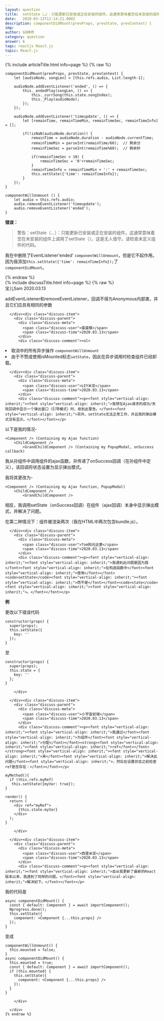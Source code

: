 ```yaml
---
layout: question
title:  setState（…）：只能更新已安装或正在安装的组件。这通常意味着您在未安装的组件上调用了setState（）。这是无人值守
date:   2020-03-13T12:14:21.000Z
description: componentDidMount(prevProps, prevState, prevContext) {    let \[audioNode, so...
img: 
author: GO神奇
category: question
answer: 6
tags: reactjs React.js
topic: React.js
---
```

<div class="article-root">
  <div class="article">
    {% include articleTitle.html info=page %}
    {% raw %}
    <div class="article-content"><pre class="lang-js prettyprint-override"><code>componentDidMount(prevProps, prevState, prevContext) {<font></font>
    let [audioNode, songLen] = [this.refs.audio, List.length-1];<font></font>
<font></font>
    audioNode.addEventListener('ended', () =&gt; {<font></font>
        this._endedPlay(songLen, () =&gt; {<font></font>
            this._currSong(this.state.songIndex);<font></font>
            this._Play(audioNode);<font></font>
        });<font></font>
    });<font></font>
<font></font>
    audioNode.addEventListener('timeupdate', () =&gt; {<font></font>
        let [remainTime, remainTimeMin, remainTimeSec, remainTimeInfo] = [];<font></font>
<font></font>
        if(!isNaN(audioNode.duration)) {<font></font>
            remainTime = audioNode.duration - audioNode.currentTime;<font></font>
            remainTimeMin = parseInt(remainTime/60);  // 剩余分<font></font>
            remainTimeSec = parseInt(remainTime%60);  // 剩余秒<font></font>
<font></font>
            if(remainTimeSec &lt; 10) {<font></font>
                remainTimeSec = '0'+remainTimeSec;<font></font>
            }<font></font>
            remainTimeInfo = remainTimeMin + ':' + remainTimeSec;<font></font>
            this.setState({'time': remainTimeInfo});<font></font>
        }<font></font>
    });<font></font>
}<font></font>
<font></font>
componentWillUnmount () {<font></font>
    let audio = this.refs.audio;<font></font>
    audio.removeEventListener('timeupdate');<font></font>
    audio.removeEventListener('ended');<font></font>
}<font></font>
</code></pre>

<p><strong><font style="vertical-align: inherit;"><font style="vertical-align: inherit;">错误：</font></font></strong></p>

<blockquote>
  <p><font style="vertical-align: inherit;"><font style="vertical-align: inherit;">警告：setState（...）：只能更新已安装或正在安装的组件。</font><font style="vertical-align: inherit;">这通常意味着您在未安装的组件上调用了setState（）。</font><font style="vertical-align: inherit;">这是无人值守。</font><font style="vertical-align: inherit;">请检查未定义组件的代码。</font></font></p>
</blockquote>

<p><font style="vertical-align: inherit;"><font style="vertical-align: inherit;">我在中删除了EventListener'ended' </font></font><code>componentWillUnmount</code><font style="vertical-align: inherit;"><font style="vertical-align: inherit;">，但是它不起作用。</font><font style="vertical-align: inherit;">因为我添加</font></font><code>this.setState({'time': remainTimeInfo});</code><font style="vertical-align: inherit;"><font style="vertical-align: inherit;">了</font></font><code>componentDidMount</code><font style="vertical-align: inherit;"><font style="vertical-align: inherit;">。</font></font></p></div>
    {% endraw %}
  </div>

  <div class="discuss-wrapper">
    {% include discussTitle.html info=page %}
    {% raw %}
    <div class="discuss-item">
        <div class="discuss-parent">
          <div class="discuss-meta">
            <span class="discuss-user">宝儿Sam</span>
            <span class="discuss-time">2020.03.13</span>
          </div>
          <div class="discuss-comment"><p><font style="vertical-align: inherit;"><font style="vertical-align: inherit;">addEventListener和removeEventListener，回调不得为Anonymous内部类，并且它们应具有相同的参数</font></font></p></div>
        </div>
        
      </div><div class="discuss-item">
        <div class="discuss-parent">
          <div class="discuss-meta">
            <span class="discuss-user">蛋蛋樱</span>
            <span class="discuss-time">2020.03.13</span>
          </div>
          <div class="discuss-comment"><ol>
<li><font style="vertical-align: inherit;"><font style="vertical-align: inherit;">取消中的所有异步操作 </font></font><code>componentWillUnmount</code></li>
<li><font style="vertical-align: inherit;"><font style="vertical-align: inherit;">
由于不赞成使用isMounted标志</font></font><code>setState</code><font style="vertical-align: inherit;"><font style="vertical-align: inherit;">，因此</font><font style="vertical-align: inherit;">在异步调用时检查组件已经卸载。</font></font><br><font style="vertical-align: inherit;"></font></li>
</ol></div>
        </div>
        
      </div><div class="discuss-item">
        <div class="discuss-parent">
          <div class="discuss-meta">
            <span class="discuss-user">LEY米亚</span>
            <span class="discuss-time">2020.03.13</span>
          </div>
          <div class="discuss-comment"><p><font style="vertical-align: inherit;"><font style="vertical-align: inherit;">我想在Ajax请求的成功/失败回调中显示一个弹出窗口（引导模式）时，收到此警告。</font><font style="vertical-align: inherit;">另外，setState无法正常工作，并且我的弹出模式没有显示。</font></font></p>

<p><font style="vertical-align: inherit;"><font style="vertical-align: inherit;">以下是我的情况-</font></font></p>

<pre><code>&lt;Component /&gt; (Containing my Ajax function)<font></font>
    &lt;ChildComponent /&gt;<font></font>
        &lt;GrandChildComponent /&gt; (Containing my PopupModal, onSuccess callback)<font></font>
</code></pre>

<p><font style="vertical-align: inherit;"><font style="vertical-align: inherit;">我从孙组件中调用组件的ajax函数，并传递了onSuccess回调（在孙组件中定义），该回调将状态设置为显示弹出模式。  </font></font></p>

<p><font style="vertical-align: inherit;"><font style="vertical-align: inherit;">我将其更改为-</font></font></p>

<pre><code>&lt;Component /&gt; (Containing my Ajax function, PopupModal)<font></font>
    &lt;ChildComponent /&gt;<font></font>
        &lt;GrandChildComponent /&gt; <font></font>
</code></pre>

<p><font style="vertical-align: inherit;"><font style="vertical-align: inherit;">相反，我调用setState（onSuccess回调）在组件（ajax回调）本身中显示弹出模式，并解决了问题。</font></font></p>

<p><font style="vertical-align: inherit;"><font style="vertical-align: inherit;">在第二种情况下：组件被渲染两次（我在HTML中两次包含bundle.js）。 </font></font></p></div>
        </div>
        
      </div><div class="discuss-item">
        <div class="discuss-parent">
          <div class="discuss-meta">
            <span class="discuss-user">Tom阳光达蒙</span>
            <span class="discuss-time">2020.03.13</span>
          </div>
          <div class="discuss-comment"><p><font style="vertical-align: inherit;"><font style="vertical-align: inherit;">我遇到此问题是因为我</font><font style="vertical-align: inherit;">在构造函数中</font><font style="vertical-align: inherit;">使用</font></font><code>setState</code><font style="vertical-align: inherit;"><font style="vertical-align: inherit;">而不是</font></font><code>state</code><font style="vertical-align: inherit;"><font style="vertical-align: inherit;">。</font></font></p>

<p><strong><font style="vertical-align: inherit;"><font style="vertical-align: inherit;">例</font></font></strong></p>

<p><font style="vertical-align: inherit;"><font style="vertical-align: inherit;">更改以下错误代码</font></font></p>

<pre><code>constructor(props) {<font></font>
  super(props);<font></font>
  this.setState({<font></font>
    key: ''<font></font>
  });<font></font>
}<font></font>
</code></pre>

<p><font style="vertical-align: inherit;"><font style="vertical-align: inherit;">至</font></font></p>

<pre><code>constructor(props) {<font></font>
  super(props);<font></font>
  this.state = {<font></font>
    key: ''<font></font>
  }; <font></font>
}<font></font>
</code></pre></div>
        </div>
        
      </div><div class="discuss-item">
        <div class="discuss-parent">
          <div class="discuss-meta">
            <span class="discuss-user">小宇宙前端</span>
            <span class="discuss-time">2020.03.13</span>
          </div>
          <div class="discuss-comment"><p><font style="vertical-align: inherit;"><font style="vertical-align: inherit;">我通过</font><font style="vertical-align: inherit;">为组件</font><font style="vertical-align: inherit;">分配</font></font><strong><font style="vertical-align: inherit;"><font style="vertical-align: inherit;">ref</font></font></strong><font style="vertical-align: inherit;"><font style="vertical-align: inherit;">来</font><font style="vertical-align: inherit;">解决此问题</font><font style="vertical-align: inherit;">，然后在设置状态之前检查ref是否存在：</font></font></p>

<pre><code>myMethod(){<font></font>
  if (this.refs.myRef) <font></font>
   this.setState({myVar: true});<font></font>
}<font></font>
<font></font>
render() {<font></font>
  return (<font></font>
    &lt;div ref="myRef"&gt;<font></font>
      {this.state.myVar}<font></font>
    &lt;/div&gt;<font></font>
  );<font></font>
}<font></font>
</code></pre></div>
        </div>
        
      </div><div class="discuss-item">
        <div class="discuss-parent">
          <div class="discuss-meta">
            <span class="discuss-user">西里米亚</span>
            <span class="discuss-time">2020.03.13</span>
          </div>
          <div class="discuss-comment"><p><font style="vertical-align: inherit;"><font style="vertical-align: inherit;">自从我更新了最新的React版本以来，我遇到了同样的问题。</font><font style="vertical-align: inherit;">解决如下。</font></font></p>

<p><font style="vertical-align: inherit;"><font style="vertical-align: inherit;">我的代码是 </font></font></p>

<pre><code>async componentDidMount() {<font></font>
  const { default: Component } = await importComponent();<font></font>
  Nprogress.done();<font></font>
  this.setState({<font></font>
    component: &lt;Component {...this.props} /&gt;<font></font>
  });<font></font>
}<font></font>
</code></pre>

<p><font style="vertical-align: inherit;"><font style="vertical-align: inherit;">变成 </font></font></p>

<pre><code>componentWillUnmount() {<font></font>
  this.mounted = false;<font></font>
}<font></font>
async componentDidMount() {<font></font>
  this.mounted = true;<font></font>
  const { default: Component } = await importComponent();<font></font>
  if (this.mounted) {<font></font>
    this.setState({<font></font>
      component: &lt;Component {...this.props} /&gt;<font></font>
    });<font></font>
  }<font></font>
}<font></font>
</code></pre></div>
        </div>
        
      </div>
    {% endraw %}
  </div>
<div>
